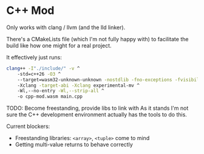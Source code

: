 # C++ Mod
Only works with clang / llvm (and the lld linker).

There's a CMakeLists file (which I'm not fully happy with) to facilitate the build like how one might for a real project.

It effectively just runs:
```bash
clang++ -I"./include/" -v ^
    -std=c++26 -O3 ^
    --target=wasm32-unknown-unknown -nostdlib -fno-exceptions -fvisibility=hidden -nostartfiles -mmultivalue ^
    -Xclang -target-abi -Xclang experimental-mv ^
    -Wl,--no-entry -Wl,--strip-all ^
    -o cpp-mod.wasm main.cpp
```

TODO: Become freestanding, provide libs to link with
As it stands I'm not sure the C++ development environment actually has the tools to do this.

Current blockers:
- Freestanding libraries: `<array>`, `<tuple>` come to mind
- Getting multi-value returns to behave correctly